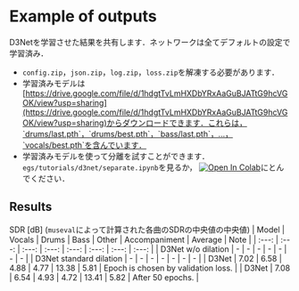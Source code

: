 # Example of outputs
D3Netを学習させた結果を共有します．ネットワークは全てデフォルトの設定で学習済み．
- `config.zip`，`json.zip`，`log.zip`，`loss.zip`を解凍する必要があります．
- 学習済みモデルは[https://drive.google.com/file/d/1hdgtTvLmHXDbYRxAaGuBJATtG9hcVGOK/view?usp=sharing](https://drive.google.com/file/d/1hdgtTvLmHXDbYRxAaGuBJATtG9hcVGOK/view?usp=sharing)からダウンロードできます．これらは，`drums/last.pth`，`drums/best.pth`，`bass/last.pth`，...，`vocals/best.pth`を含んでいます．
- 学習済みモデルを使って分離を試すことができます．`egs/tutorials/d3net/separate.ipynb`を見るか， [![Open In Colab](https://colab.research.google.com/assets/colab-badge.svg)](https://colab.research.google.com/github/tky823/DNN-based_source_separation/blob/main/egs/tutorials/d3net/separate_ja.ipynb)にとんでください．

## Results
SDR [dB] (`museval`によって計算された各曲のSDRの中央値の中央値)
| Model | Vocals | Drums | Bass | Other | Accompaniment | Average | Note |
| :---: | :---: | :---: | :---: | :---: | :---: | :---: | :---: |
| D3Net w/o dilation | - | - | - | - | - | - | - |
| D3Net standard dilation | - | - | - | - | - | - | - |
| D3Net | 7.02 | 6.58 | 4.88 | 4.77 | 13.38 | 5.81 | Epoch is chosen by validation loss. |
| D3Net | 7.08 | 6.54 | 4.93 | 4.72 | 13.41 | 5.82 | After 50 epochs. |
